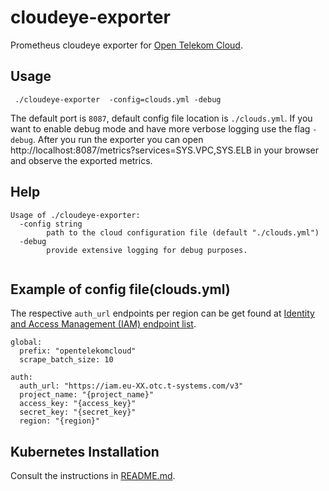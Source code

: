 # cloudeye-exporter

Prometheus cloudeye exporter for [Open Telekom Cloud](https://www.open-telekom-cloud.com/en).

## Usage
```
 ./cloudeye-exporter  -config=clouds.yml -debug 
```

The default port is `8087`, default config file location is `./clouds.yml`. If you want to enable debug mode and
have more verbose logging use the flag `-debug`. After you run the exporter you can open http://localhost:8087/metrics?services=SYS.VPC,SYS.ELB
in your browser and observe the exported metrics. 

## Help
```
Usage of ./cloudeye-exporter:
  -config string
        path to the cloud configuration file (default "./clouds.yml")
  -debug 
        provide extensive logging for debug purposes.
 
```

## Example of config file(clouds.yml)
The respective `auth_url` endpoints per region can be get found at [Identity and Access Management (IAM) endpoint list](https://developer.huaweicloud.com/en-us/endpoint).

```
global:
  prefix: "opentelekomcloud"
  scrape_batch_size: 10

auth:
  auth_url: "https://iam.eu-XX.otc.t-systems.com/v3"
  project_name: "{project_name}"
  access_key: "{access_key}"
  secret_key: "{secret_key}"
  region: "{region}"
```

## Kubernetes Installation
Consult the instructions in [README.md](deploy%2FREADME.md).